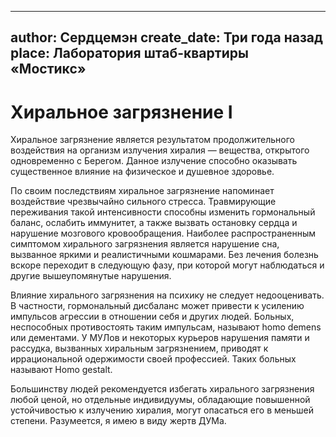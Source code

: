 
---
author: Сердцемэн
create_date: Три года назад
place: Лаборатория штаб-квартиры «Мостикс»
---

# Хиральное загрязнение I


Хиральное загрязнение является результатом продолжительного воздействия на организм излучения хиралия — вещества, открытого одновременно с Берегом. Данное излучение способно оказывать существенное влияние на физическое и душевное здоровье. 


По своим последствиям хиральное загрязнение напоминает воздействие чрезвычайно сильного стресса. Травмирующие переживания такой интенсивности способны изменить гормональный баланс, ослабить иммунитет, а также вызвать остановку сердца и нарушение мозгового кровообращения. Наиболее распространенным симптомом хирального загрязнения является нарушение сна, вызванное яркими и реалистичными кошмарами. Без лечения болезнь вскоре переходит в следующую фазу, при которой могут наблюдаться и другие вышеупомянутые нарушения.


Влияние хирального загрязнения на психику не следует недооценивать. В частности, гормональный дисбаланс может привести к усилению импульсов агрессии в отношении себя и других людей. Больных, неспособных противостоять таким импульсам, называют homo demens или дементами. У МУЛов и некоторых курьеров нарушения памяти и рассудка, вызванных хиральным загрязнением, приводят к иррациональной одержимости своей профессией. Таких больных называют Homo gestalt.


Большинству людей рекомендуется избегать хирального загрязнения любой ценой, но отдельные индивидуумы, обладающие повышенной устойчивостью к излучению хиралия, могут опасаться его в меньшей степени. Разумеется, я имею в виду жертв ДУМа.




